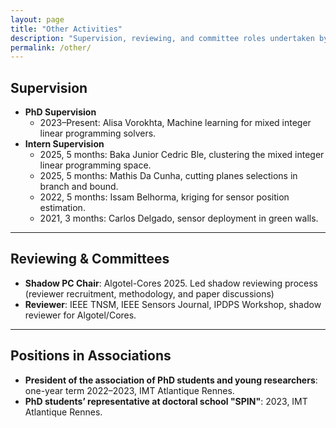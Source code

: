```yaml
---
layout: page
title: "Other Activities"
description: "Supervision, reviewing, and committee roles undertaken by Gwen Maudet. Includes supervision of PhD and interns, reviewer and shadow chair activities, and association roles."
permalink: /other/
---
```


## Supervision

- **PhD Supervision**
  - 2023–Present: Alisa Vorokhta, Machine learning for mixed integer linear programming solvers.
- **Intern Supervision**
  - 2025, 5 months: Baka Junior Cedric Ble, clustering the mixed integer linear programming space.
  - 2025, 5 months:  Mathis Da Cunha, cutting planes selections in branch and bound.
  - 2022, 5 months: Issam Belhorma, kriging for sensor position estimation.
  - 2021, 3 months: Carlos Delgado, sensor deployment in green walls.

---

## Reviewing & Committees

- **Shadow PC Chair**: Algotel-Cores 2025. Led shadow reviewing process (reviewer recruitment, methodology, and paper discussions)
- **Reviewer**: IEEE TNSM, IEEE Sensors Journal, IPDPS Workshop, shadow reviewer for Algotel/Cores.

---

## Positions in Associations

- **President of the association of PhD students and young researchers**: one-year term 2022–2023, IMT Atlantique Rennes.
- **PhD students’ representative at doctoral school "SPIN"**: 2023, IMT Atlantique Rennes.

